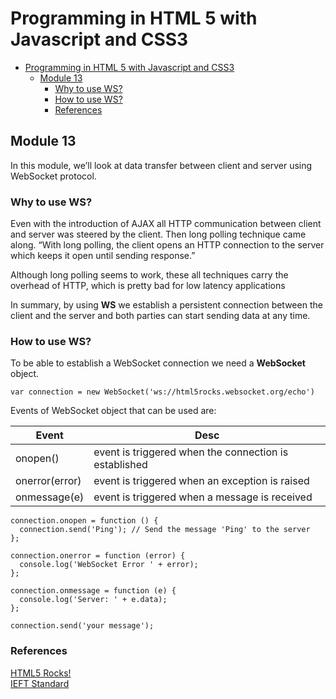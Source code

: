 <h1 id="programming-in-html-5-with-javascript-and-css3">Programming in HTML 5 with Javascript and CSS3</h1>

<p><div class="toc">
<ul>
<li><a href="#programming-in-html-5-with-javascript-and-css3">Programming in HTML 5 with Javascript and CSS3</a><ul>
<li><a href="#module-13">Module 13</a><ul>
<li><a href="#why-to-use-ws">Why to use WS?</a></li>
<li><a href="#how-to-use-ws">How to use WS?</a></li>
<li><a href="#references">References</a></li>
</ul>
</li>
</ul>
</li>
</ul>
</div>
</p>



<h2 id="module-13">Module 13</h2>

<p>In this module, we’ll look at data transfer between client and server using WebSocket protocol. </p>



<h3 id="why-to-use-ws">Why to use WS?</h3>

<p>Even with the introduction of AJAX all HTTP communication between client and server was steered by the client. Then long polling technique came along. “With long polling, the client opens an HTTP connection to the server which keeps it open until sending response.”</p>

<p>Although long polling seems to work, these all techniques carry the overhead of HTTP, which is pretty bad for low latency applications</p>

<p>In summary, by using <strong>WS</strong> we establish a persistent connection between the client and the server and both parties can start sending data at any time.</p>



<h3 id="how-to-use-ws">How to use WS?</h3>

<p>To be able to establish a WebSocket connection we need a <strong>WebSocket</strong> object. </p>



<pre class="prettyprint"><code class=" hljs cs"><span class="hljs-keyword">var</span> connection = <span class="hljs-keyword">new</span> WebSocket(<span class="hljs-string">'ws://html5rocks.websocket.org/echo'</span>)</code></pre>

<p>Events of WebSocket object that can be used are:</p>

<table>
<thead>
<tr>
  <th>Event</th>
  <th>Desc</th>
</tr>
</thead>
<tbody><tr>
  <td>onopen()</td>
  <td>event is triggered when the connection is established</td>
</tr>
<tr>
  <td>onerror(error)</td>
  <td>event is triggered when an exception is raised</td>
</tr>
<tr>
  <td>onmessage(e)</td>
  <td>event is triggered when a message is received</td>
</tr>
</tbody></table>




<pre class="prettyprint"><code class=" hljs lua">connection.onopen = <span class="hljs-function"><span class="hljs-keyword">function</span> <span class="hljs-params">()</span></span> {
  connection.send(<span class="hljs-string">'Ping'</span>); // Send the message <span class="hljs-string">'Ping'</span> to the server
};

connection.onerror = <span class="hljs-function"><span class="hljs-keyword">function</span> <span class="hljs-params">(error)</span></span> {
  console.log(<span class="hljs-string">'WebSocket Error '</span> + <span class="hljs-built_in">error</span>);
};

connection.onmessage = <span class="hljs-function"><span class="hljs-keyword">function</span> <span class="hljs-params">(e)</span></span> {
  console.log(<span class="hljs-string">'Server: '</span> + e.data);
};
</code></pre>



<pre class="prettyprint"><code class=" hljs perl">connection.<span class="hljs-keyword">send</span>(<span class="hljs-string">'your message'</span>);</code></pre>



<h3 id="references">References</h3>

<p><a href="http://www.html5rocks.com/en/tutorials/websockets/basics/">HTML5 Rocks!</a> <br>
<a href="https://tools.ietf.org/html/rfc6455">IEFT Standard</a></p>